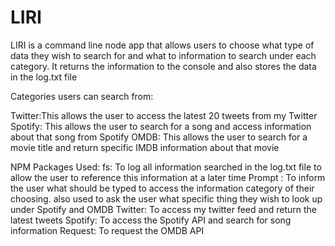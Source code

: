 # LIRI
LIRI is a command line node app that allows users to choose what type of data they wish to search for and what to information to search under each category. It returns the information to the console and also stores the data in the log.txt file

Categories users can search from:

Twitter:This allows the user to access the latest 20 tweets from my Twitter
Spotify: This allows the user to search for a song and access information about that song from Spotify
OMDB: This allows the user to search for a movie title and return specific IMDB information about that movie


NPM Packages Used:
fs: To log all information searched in the log.txt file to allow the user to reference this information at a later time
Prompt : To inform the user what should be typed to access the information category of their choosing. also used to ask the user what specific thing they wish to look up under Spotify and OMDB
Twitter: To access my twitter feed and return the latest tweets
Spotify: To access the Spotify API and search for song information
Request: To request the OMDB API

